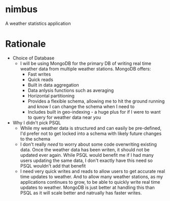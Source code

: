 # nimbus
A weather statistics application

# Rationale
- Choice of Database
  - I will be using MongoDB for the primary DB of writing real time weather data from multiple weather stations. MongoDB offers:
    -  Fast writes
    -  Quick reads
    -  Built in data aggregation
    -  Data anlysis functions such as averaging
    -  Horizontal partitioning
    -  Provides a flexible schema, allowing me to hit the ground running and know I can change the schema when I need to
    -  Includes built in geo-indexing - a huge plus for if I were to want to query for weather data near you 
 - Why I didn't pick PSQL
    - While my weather data is structured and can easily be pre-defined, I'd prefer not to get locked into a schema with likely future changes to the schema
    - I don't really <i>need</i> to worry about some code overwriting existing data. Once the weather data has been writen, it should not be updated ever again. While PSQL would benefit me if I had many users updating the same data, I don't exactly have this need so PSQL wouldn't add that benefit
    - I need very quick writes and reads to allow users to get accurate real time updates to weather. And to allow many weather stations, as my applications continues to grow, to be able to quickly write real time updates to weather. MongoDB is just better at handling this than PSQL as it will scale better and natrually has faster writes.
